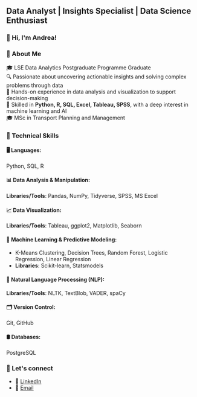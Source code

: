 ## Data Analyst | Insights Specialist | Data Science Enthusiast

### 👋 Hi, I'm Andrea!

### 🚀 About Me
🎓 LSE Data Analytics Postgraduate Programme Graduate  
🔍 Passionate about uncovering actionable insights and solving complex problems through data  
💼 Hands-on experience in data analysis and visualization to support decision-making  
🧠 Skilled in **Python, R, SQL, Excel, Tableau, SPSS**, with a deep interest in machine learning and AI  
🎓 MSc in Transport Planning and Management


### 🔧 Technical Skills
#### 🖥️ **Languages**: 
Python, SQL, R  

#### 📊 **Data Analysis & Manipulation**:
**Libraries/Tools**: Pandas, NumPy, Tidyverse, SPSS, MS Excel  

#### 📈 **Data Visualization**:
**Libraries/Tools**: Tableau, ggplot2, Matplotlib, Seaborn  

#### 🤖 **Machine Learning & Predictive Modeling**:
- K-Means Clustering, Decision Trees, Random Forest, Logistic Regression, Linear Regression  
- **Libraries**: Scikit-learn, Statsmodels  

#### 📝 **Natural Language Processing (NLP)**:
**Libraries/Tools**: NLTK, TextBlob, VADER, spaCy  

#### 🗂️ **Version Control**:
Git, GitHub  

#### 🛢️ **Databases**:
PostgreSQL  



### 🤝 Let's connect 
- 👜 [LinkedIn](https://www.linkedin.com/in/andrea-rossi-4402a8177/)
- 📧 [Email](mailto:rossiandmail@gmail.com)



<!--
**andrear1494/andrear1494** is a ✨ _special_ ✨ repository because its `README.md` (this file) appears on your GitHub profile.

Here are some ideas to get you started:

- 🔭 I’m currently working on ...
- 🌱 I’m currently learning ...
- 👯 I’m looking to collaborate on ...
- 🤔 I’m looking for help with ...
- 💬 Ask me about ...
- 📫 How to reach me: ...
- 😄 Pronouns: ...
- ⚡ Fun fact: ...
-->
